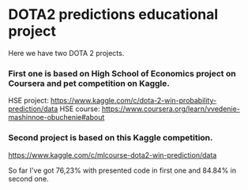 # DOTA2 predictions educational project
Here we have two DOTA 2 projects.

### First one is based on High School of Economics project on Coursera and pet competition on Kaggle.
HSE project: https://www.kaggle.com/c/dota-2-win-probability-prediction/data
HSE course: https://www.coursera.org/learn/vvedenie-mashinnoe-obuchenie#about

### Second project is based on this Kaggle competition.
https://www.kaggle.com/c/mlcourse-dota2-win-prediction/data

So far I've got 76,23% with presented code in first one and 84.84% in second one.
